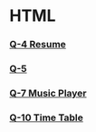 # HTML

### [Q-4 Resume](https://github.com/snehalgadge/Placement-Assignment_Snehal/blob/main/01_HTML/Q_04_Resume.html)
### [Q-5](https://github.com/snehalgadge/Placement-Assignment_Snehal/blob/main/01_HTML/Q_05.html)
### [Q-7 Music Player](https://github.com/snehalgadge/Placement-Assignment_Snehal/blob/main/01_HTML/Q_07_MusicPlayer.html)
### [Q-10 Time Table](https://github.com/snehalgadge/Placement-Assignment_Snehal/blob/main/01_HTML/Q_10_TimeTable.html) 
